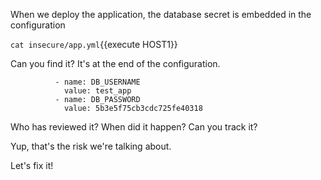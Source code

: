When we deploy the application, the database secret is embedded in the configuration

`cat insecure/app.yml`{{execute HOST1}}

Can you find it? It's at the end of the configuration.
```
          - name: DB_USERNAME
            value: test_app
          - name: DB_PASSWORD
            value: 5b3e5f75cb3cdc725fe40318
```

Who has reviewed it?
When did it happen?
Can you track it?

Yup, that's the risk we're talking about.

Let's fix it!
